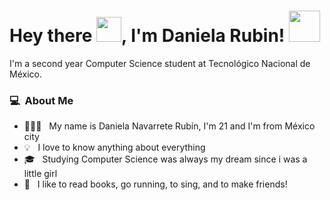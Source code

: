 <h1>Hey there <img src="https://media2.giphy.com/media/v1.Y2lkPTc5MGI3NjExdDVoMWxobHc0dmV1bDA4MjIyMDJjYmJmNWlnMjlwOTVmMjNiN2ZwMCZlcD12MV9pbnRlcm5hbF9naWZfYnlfaWQmY3Q9Zw/IcJ6n6VJNjRNS/giphy.gif" width="40px">, I'm Daniela Rubin! <img src="https://i.pinimg.com/originals/1d/50/75/1d5075419e06e9dd9e9a8e5a0d1935b4.png" width="50px"> </h1>

I'm a second year Computer Science student at Tecnológico Nacional de México.
### 💻 &nbsp;About Me 

- 👩🏻‍💻 &nbsp; My name is Daniela Navarrete Rubín, I'm 21 and I'm from México city
- 💡 &nbsp; I love to know anything about everything
- 🎓 &nbsp; Studying Computer Science was always my dream since i was a little girl
- 📖 &nbsp; I like to read books, go running, to sing, and to make friends!
<br>
